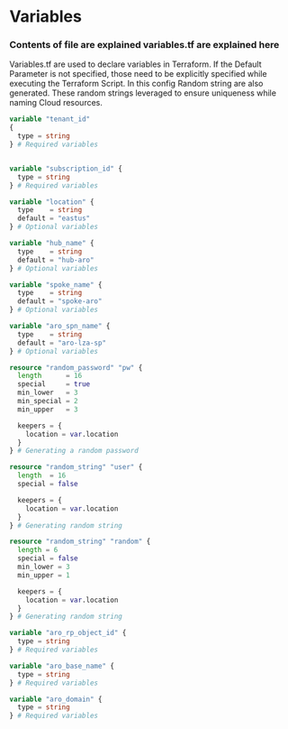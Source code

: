 
# Variables

### Contents of file are explained variables.tf are explained here
  Variables.tf are used to declare variables in Terraform. 
  If the Default Parameter is not specified, those need to be explicitly specified while executing the Terraform Script.
  In this config Random string are also generated. These random strings leveraged to ensure uniqueness while naming Cloud resources.
  
```terraform
variable "tenant_id" 
{
  type = string
} # Required variables


variable "subscription_id" {
  type = string
} # Required variables

variable "location" {
  type    = string
  default = "eastus"
} # Optional variables

variable "hub_name" {
  type    = string
  default = "hub-aro"
} # Optional variables

variable "spoke_name" {
  type    = string
  default = "spoke-aro"
} # Optional variables

variable "aro_spn_name" {
  type    = string
  default = "aro-lza-sp"
} # Optional variables

resource "random_password" "pw" {
  length      = 16
  special     = true
  min_lower   = 3
  min_special = 2
  min_upper   = 3

  keepers = {
    location = var.location
  }
} # Generating a random password

resource "random_string" "user" {
  length  = 16
  special = false

  keepers = {
    location = var.location
  }
} # Generating random string

resource "random_string" "random" {
  length = 6
  special = false
  min_lower = 3
  min_upper = 1

  keepers = {
    location = var.location
  }
} # Generating random string

variable "aro_rp_object_id" {
  type = string
} # Required variables

variable "aro_base_name" {
  type = string
} # Required variables

variable "aro_domain" {
  type = string
} # Required variables

```
